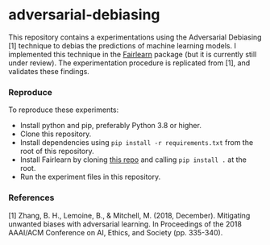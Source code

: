 # adversarial-debiasing
This repository contains a experimentations using the Adversarial Debiasing [1] technique to debias the predictions of machine learning models. I implemented this technique in the [Fairlearn](https://github.com/SeanMcCarren/fairlearn) package (but it is currently still under review). The experimentation procedure is replicated from [1], and validates these findings.

### Reproduce

To reproduce these experiments:
- Install python and pip, preferably Python 3.8 or higher.
- Clone this repository.
- Install dependencies using `pip install -r requirements.txt` from the root of this repository.
- Install Fairlearn by cloning [this repo](https://github.com/SeanMcCarren/fairlearn) and calling `pip install .` at the root.
- Run the experiment files in this repository.

### References

[1] Zhang, B. H., Lemoine, B., & Mitchell, M. (2018, December). Mitigating unwanted biases with adversarial learning. In Proceedings of the 2018 AAAI/ACM Conference on AI, Ethics, and Society (pp. 335-340).

